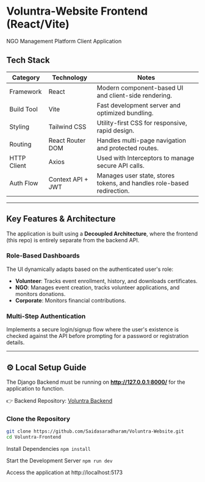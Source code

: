 # Voluntra-Website Frontend (React/Vite)
NGO Management Platform Client Application


## Tech Stack

| Category      | Technology         | Notes                                                      |
|---------------|-------------------|------------------------------------------------------------|
| Framework     | React             | Modern component-based UI and client-side rendering.        |
| Build Tool    | Vite              | Fast development server and optimized bundling.             |
| Styling       | Tailwind CSS      | Utility-first CSS for responsive, rapid design.             |
| Routing       | React Router DOM  | Handles multi-page navigation and protected routes.         |
| HTTP Client   | Axios             | Used with Interceptors to manage secure API calls.          |
| Auth Flow     | Context API + JWT | Manages user state, stores tokens, and handles role-based redirection. |

---

## Key Features & Architecture

The application is built using a **Decoupled Architecture**, where the frontend (this repo) is entirely separate from the backend API.

### Role-Based Dashboards
The UI dynamically adapts based on the authenticated user's role:

- **Volunteer**: Tracks event enrollment, history, and downloads certificates.  
- **NGO**: Manages event creation, tracks volunteer applications, and monitors donations.  
- **Corporate**: Monitors financial contributions.  

### Multi-Step Authentication
Implements a secure login/signup flow where the user's existence is checked against the API before prompting for a password or registration details.

---

## ⚙️ Local Setup Guide

The Django Backend must be running on **http://127.0.0.1:8000/** for the application to function.

👉 Backend Repository: [Voluntra Backend](https://github.com/Saidasaradharam/Voluntra-Backend)


### Clone the Repository
```bash
git clone https://github.com/Saidasaradharam/Voluntra-Website.git
cd Voluntra-Frontend
```
Install Dependencies
`npm install`

Start the Development Server
`npm run dev`

Access the application at http://localhost:5173